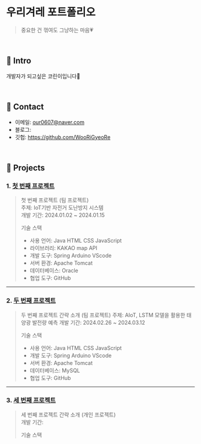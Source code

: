 # 우리겨레 포트폴리오
>중요한 건 꺾여도 그냥하는 마음💗
</br>

## :pushpin: Intro
개발자가 되고싶은 코린이입니다🙂

</br>

## :pushpin: Contact
- 이메일: our0607@naver.com
- 블로그: 
- 깃헙: https://github.com/WooRiGyeoRe

</br>

## :pushpin: Projects
### 1. [첫 번째 프로젝트](https://github.com/2023-SMHRD-KDT-IOT-4/Repo)
>첫 번째 프로젝트 (팀 프로젝트)  
>주제: IoT기반 자전거 도난방지 시스템  
>개발 기간: 2024.01.02 ~ 2024.01.15  
>  
>기술 스택
>- 사용 언어: Java HTML CSS JavaScript
>- 라이브러리: KAKAO map API
>- 개발 도구: Spring Arduino VScode
>- 서버 환경: Apache Tomcat
>- 데이터베이스: Oracle
>- 협업 도구: GitHub

---

### 2. [두 번째 프로젝트](https://github.com/2023-SMHRD-KDT-IOT-4/renewen)
>두 번째 프로젝트 간략 소개 (팀 프로젝트)
>주제: AIoT, LSTM 모델을 활용한 태양광 발전량 예측
>개발 기간: 2024.02.26 ~ 2024.03.12 
>  
>기술 스택  
>- 사용 언어: Java HTML CSS JavaScript
>- 개발 도구: Spring Arduino VScode
>- 서버 환경: Apache Tomcat
>- 데이터베이스: MySQL
>- 협업 도구: GitHub

---

### 3. [세 번째 프로젝트]( )
>세 번째 프로젝트 간략 소개  (개인 프로젝트)  
>개발 기간:  
>  
>기술 스택 
